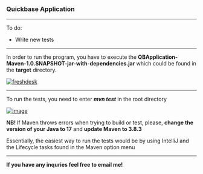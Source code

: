 <h3>Quickbase Application</h3>
<hr/>
<p> To do: </p>
<ul>
  <li> Write new tests </li>
</ul>
<hr/>
<p> In order to run the program, you have to execute the <strong>QBApplication-Maven-1.0.SNAPSHOT-jar-with-dependencies.jar</strong> which could be found in the <strong>target</strong> directory. </p>
<a href="https://ibb.co/v4kX14x"><img src="https://i.ibb.co/d4DmB40/freshdesk.png" alt="freshdesk" border="0"></a>

<hr/>
<p> To run the tests, you need to enter <strong><em>mvn test</em></strong> in the root directory</p>
<a href="https://ibb.co/ZKWJXdN"><img src="https://i.ibb.co/q9knjBx/image.png" alt="image" border="0"></a>

<br/>

<p> <strong> NB! </strong> If Maven throws errors when trying to build or test, please, <strong>change the version of your Java to 17</strong> and <strong>update Maven to 3.8.3 </strong></p>
<p> Essentially, the easiest way to run the tests would be by using IntelliJ and the Lifecycle tasks found in the Maven option menu</p>
<hr/>
<p><strong> If you have any inquries feel free to email me! </strong></p>
